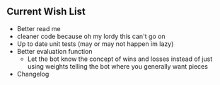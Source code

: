 ## Current Wish List
- Better read me
- cleaner code because oh my lordy this can't go on
- Up to date unit tests (may or may not happen im lazy)
- Better evaluation function
  - Let the bot know the concept of wins and losses instead of just using weights telling the bot where you generally want pieces
- Changelog

